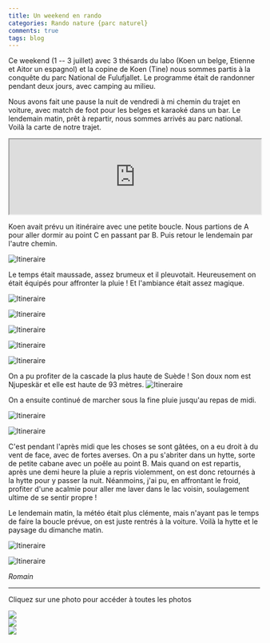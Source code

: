 ```yaml
---
title: Un weekend en rando
categories: Rando nature {parc naturel}
comments: true
tags: blog
---
```


Ce weekend (1 -- 3 juillet) avec 3 thésards du labo (Koen un belge, Etienne et
Aitor un espagnol) et la copine de Koen (Tine) nous sommes partis à la conquête du parc National de
Fulufjallet. Le programme était de randonner pendant deux jours, avec camping
au milieu.

Nous avons fait une pause la nuit de vendredi à mi chemin du trajet en voiture,
avec match de foot pour les belges et karaoké dans un bar. Le lendemain matin,
prêt à repartir, nous sommes arrivés au parc national. Voilà la carte de notre
trajet.

<iframe src="https://www.google.com/maps/embed?pb=!1m34!1m12!1m3!1d2850091.2853928907!2d12.654561533405607!3d60.443814949229065!2m3!1f0!2f0!3f0!3m2!1i1024!2i768!4f13.1!4m19!3e0!4m5!1s0x465f763119640bcb%3A0xa80d27d3679d7766!2sStockholm%2C+Su%C3%A8de!3m2!1d59.329323499999994!2d18.0685808!4m5!1s0x466764d555730ac5%3A0x8d6ff2a697970634!2zRmFsdW4sIFN1w6hkZQ!3m2!1d60.60646!2d15.635499999999999!4m5!1s0x46690bb5d33b0c01%3A0x504f1bab4347c565!2sParc+national+de+Fulufj%C3%A4llet%2C+Su%C3%A8de!3m2!1d61.547290499999995!2d12.7529779!5e0!3m2!1sfr!2sfr!4v1467713054178" width="100%"></iframe>

Koen avait prévu un itinéraire avec une petite boucle.
Nous partions de A pour aller dormir au point C en passant par B. Puis retour
le lendemain par l'autre chemin.

![Itineraire](/dl/photos/rando1.jpg)

Le temps était maussade, assez brumeux et il pleuvotait. Heureusement on était
équipés pour affronter la pluie ! Et l'ambiance était assez magique.

![Itineraire](/dl/photos/rando2.jpg)

![Itineraire](/dl/photos/rando4.jpg)

![Itineraire](/dl/photos/rando5.jpg)

![Itineraire](/dl/photos/rando6.jpg)

![Itineraire](/dl/photos/rando7.jpg)

On a pu profiter de la cascade la plus haute de Suède ! Son doux nom est Njupeskär
et elle est haute de 93 mètres.
![Itineraire](/dl/photos/rando8.jpg)

On a ensuite continué de marcher sous la fine pluie jusqu'au repas de midi.

![Itineraire](/dl/photos/rando10.jpg)

![Itineraire](/dl/photos/rando11.jpg)

C'est pendant l'après midi que les choses se sont gâtées, on a eu droit à du vent de face,
avec de fortes averses. On a pu s'abriter dans un hytte, sorte de petite cabane avec un poêle
au point B. Mais quand on est repartis, après une demi heure la pluie a repris violemment, on est donc
retournés à la hytte pour y passer la nuit. Néanmoins, j'ai pu, en affrontant le froid,
profiter d'une acalmie pour aller me laver dans le lac voisin, soulagement ultime de se sentir propre !

Le lendemain matin, la météo était plus clémente, mais n'ayant pas le temps de
faire la boucle prévue, on est juste rentrés à la voiture.
Voilà la hytte et le paysage du dimanche matin.

![Itineraire](/dl/photos/rando12.jpg)

![Itineraire](/dl/photos/rando13.jpg)

*Romain*

<hr>
<p>Cliquez sur une photo pour accéder à toutes les photos</p>
<section class="row">
<div class="col-xs-6 col-sm-4 col-md-4 ">
  <a href="/photos/2016-07-01-WE-rando-photos.html" class="thumbnail">
    <img src="/photos/2016-07-01-WE-rando/1.jpg" class="img-rounded">
  </a>
</div>
<div class="col-xs-6 col-sm-4 col-md-4 ">
  <a href="/photos/2016-07-01-WE-rando-photos.html" class="thumbnail">
    <img src="/photos/2016-07-01-WE-rando/2.jpg" class="img-rounded">
  </a>
</div>
<div class="col-xs-6 col-sm-4 col-md-4 ">
  <a href="/photos/2016-07-01-WE-rando-photos.html" class="thumbnail">
    <img src="/photos/2016-07-01-WE-rando/3.jpg" class="img-rounded">
  </a>
</div>
</section>

